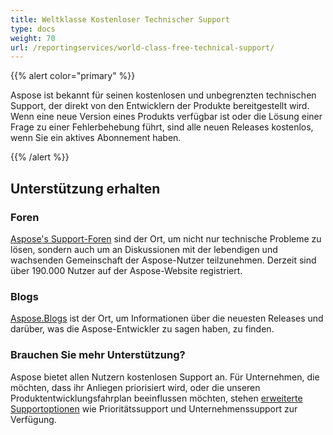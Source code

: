 ```yaml
---
title: Weltklasse Kostenloser Technischer Support
type: docs
weight: 70
url: /reportingservices/world-class-free-technical-support/
---
```


{{% alert color="primary" %}} 

Aspose ist bekannt für seinen kostenlosen und unbegrenzten technischen Support, der direkt von den Entwicklern der Produkte bereitgestellt wird. Wenn eine neue Version eines Produkts verfügbar ist oder die Lösung einer Frage zu einer Fehlerbehebung führt, sind alle neuen Releases kostenlos, wenn Sie ein aktives Abonnement haben. 

{{% /alert %}} 
## **Unterstützung erhalten**
### **Foren**
[Aspose's Support-Foren](https://forum.aspose.com/) sind der Ort, um nicht nur technische Probleme zu lösen, sondern auch um an Diskussionen mit der lebendigen und wachsenden Gemeinschaft der Aspose-Nutzer teilzunehmen. Derzeit sind über 190.000 Nutzer auf der Aspose-Website registriert. 
### **Blogs**
[Aspose.Blogs](https://blog.aspose.com/) ist der Ort, um Informationen über die neuesten Releases und darüber, was die Aspose-Entwickler zu sagen haben, zu finden. 
### **Brauchen Sie mehr Unterstützung?**
Aspose bietet allen Nutzern kostenlosen Support an. Für Unternehmen, die möchten, dass ihr Anliegen priorisiert wird, oder die unseren Produktentwicklungsfahrplan beeinflussen möchten, stehen [erweiterte Supportoptionen](https://helpdesk.aspose.com/kb/faq/2-Developer-Business-Support-Key-Benefits-Conditions) wie Prioritätssupport und Unternehmenssupport zur Verfügung.